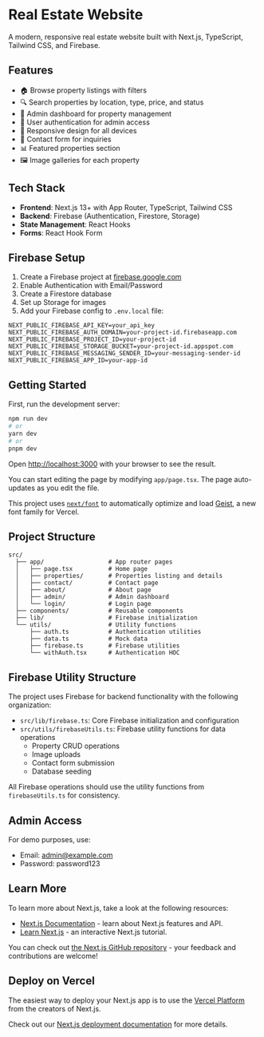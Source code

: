 # Real Estate Website

A modern, responsive real estate website built with Next.js, TypeScript, Tailwind CSS, and Firebase.

## Features

- 🏠 Browse property listings with filters
- 🔍 Search properties by location, type, price, and status
- 👤 Admin dashboard for property management
- 🔐 User authentication for admin access
- 📱 Responsive design for all devices
- 📝 Contact form for inquiries
- 📊 Featured properties section
- 🖼️ Image galleries for each property

## Tech Stack

- **Frontend**: Next.js 13+ with App Router, TypeScript, Tailwind CSS
- **Backend**: Firebase (Authentication, Firestore, Storage)
- **State Management**: React Hooks
- **Forms**: React Hook Form

## Firebase Setup

1. Create a Firebase project at [firebase.google.com](https://firebase.google.com)
2. Enable Authentication with Email/Password
3. Create a Firestore database
4. Set up Storage for images
5. Add your Firebase config to `.env.local` file:

```
NEXT_PUBLIC_FIREBASE_API_KEY=your_api_key
NEXT_PUBLIC_FIREBASE_AUTH_DOMAIN=your-project-id.firebaseapp.com
NEXT_PUBLIC_FIREBASE_PROJECT_ID=your-project-id
NEXT_PUBLIC_FIREBASE_STORAGE_BUCKET=your-project-id.appspot.com
NEXT_PUBLIC_FIREBASE_MESSAGING_SENDER_ID=your-messaging-sender-id
NEXT_PUBLIC_FIREBASE_APP_ID=your-app-id
```

## Getting Started

First, run the development server:

```bash
npm run dev
# or
yarn dev
# or
pnpm dev
```

Open [http://localhost:3000](http://localhost:3000) with your browser to see the result.

You can start editing the page by modifying `app/page.tsx`. The page auto-updates as you edit the file.

This project uses [`next/font`](https://nextjs.org/docs/app/building-your-application/optimizing/fonts) to automatically optimize and load [Geist](https://vercel.com/font), a new font family for Vercel.

## Project Structure

```
src/
  ├── app/                  # App router pages
  │   ├── page.tsx          # Home page
  │   ├── properties/       # Properties listing and details
  │   ├── contact/          # Contact page
  │   ├── about/            # About page
  │   ├── admin/            # Admin dashboard
  │   └── login/            # Login page
  ├── components/           # Reusable components
  ├── lib/                  # Firebase initialization
  └── utils/                # Utility functions
      ├── auth.ts           # Authentication utilities
      ├── data.ts           # Mock data
      ├── firebase.ts       # Firebase utilities
      └── withAuth.tsx      # Authentication HOC
```

## Firebase Utility Structure

The project uses Firebase for backend functionality with the following organization:

- `src/lib/firebase.ts`: Core Firebase initialization and configuration
- `src/utils/firebaseUtils.ts`: Firebase utility functions for data operations
  - Property CRUD operations
  - Image uploads
  - Contact form submission
  - Database seeding

All Firebase operations should use the utility functions from `firebaseUtils.ts` for consistency.

## Admin Access

For demo purposes, use:
- Email: admin@example.com
- Password: password123

## Learn More

To learn more about Next.js, take a look at the following resources:

- [Next.js Documentation](https://nextjs.org/docs) - learn about Next.js features and API.
- [Learn Next.js](https://nextjs.org/learn) - an interactive Next.js tutorial.

You can check out [the Next.js GitHub repository](https://github.com/vercel/next.js) - your feedback and contributions are welcome!

## Deploy on Vercel

The easiest way to deploy your Next.js app is to use the [Vercel Platform](https://vercel.com/new?utm_medium=default-template&filter=next.js&utm_source=create-next-app&utm_campaign=create-next-app-readme) from the creators of Next.js.

Check out our [Next.js deployment documentation](https://nextjs.org/docs/app/building-your-application/deploying) for more details.
